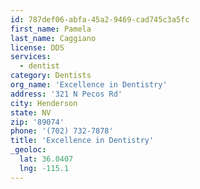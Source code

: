 ```yaml
---
id: 787def06-abfa-45a2-9469-cad745c3a5fc
first_name: Pamela
last_name: Caggiano
license: DDS
services:
  - dentist
category: Dentists
org_name: 'Excellence in Dentistry'
address: '321 N Pecos Rd'
city: Henderson
state: NV
zip: '89074'
phone: '(702) 732-7878'
title: 'Excellence in Dentistry'
_geoloc:
  lat: 36.0407
  lng: -115.1
---
```

